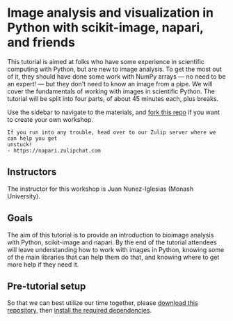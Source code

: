 # Image analysis and visualization in Python with scikit-image, napari, and friends

This tutorial is aimed at folks who have some experience in scientific
computing with Python, but are new to image analysis. To get the most out of
it, they should have done some work with NumPy arrays — no need to be an
expert! — but they don't need to know an image from a pipe. We will cover the
fundamentals of working with images in scientific Python. The tutorial will be
split into four parts, of about 45 minutes each, plus breaks.

Use the sidebar to navigate to the materials, and
[fork this repo](https://github.com/jni/halfway-to-i2k-skimage-napari) if
you want to create your own workshop.

```{tip}
If you run into any trouble, head over to our Zulip server where we can help you get
unstuck!
- https://napari.zulipchat.com
```

## Instructors

The instructor for this workshop is Juan Nunez-Iglesias (Monash University).


## Goals

The aim of this tutorial is to provide an introduction to bioimage analysis
with Python, scikit-image and napari. By the end of the tutorial attendees
will leave understanding how to work with images in Python, knowing some of the
main libraries that can help them do that, and knowing where to get more help
if they need it.

## Pre-tutorial setup

So that we can best utilize our time together, please [download this
repository](https://github.com/jni/halfway-to-i2k-skimage-napari#readme), then
[install the required dependencies](install-dependencies).
